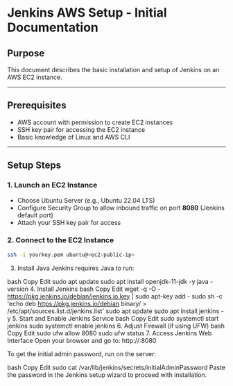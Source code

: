 # Jenkins AWS Setup - Initial Documentation

## Purpose
This document describes the basic installation and setup of Jenkins on an AWS EC2 instance.

---

## Prerequisites

- AWS account with permission to create EC2 instances
- SSH key pair for accessing the EC2 instance
- Basic knowledge of Linux and AWS CLI

---

## Setup Steps

### 1. Launch an EC2 Instance

- Choose Ubuntu Server (e.g., Ubuntu 22.04 LTS)
- Configure Security Group to allow inbound traffic on port **8080** (Jenkins default port)
- Attach your SSH key pair for access

### 2. Connect to the EC2 Instance

```bash
ssh -i yourkey.pem ubuntu@<ec2-public-ip>
```
3. Install Java
Jenkins requires Java to run:

bash
Copy
Edit
sudo apt update
sudo apt install openjdk-11-jdk -y
java -version
4. Install Jenkins
bash
Copy
Edit
wget -q -O - https://pkg.jenkins.io/debian/jenkins.io.key | sudo apt-key add -
sudo sh -c 'echo deb https://pkg.jenkins.io/debian binary/ > /etc/apt/sources.list.d/jenkins.list'
sudo apt update
sudo apt install jenkins -y
5. Start and Enable Jenkins Service
bash
Copy
Edit
sudo systemctl start jenkins
sudo systemctl enable jenkins
6. Adjust Firewall (if using UFW)
bash
Copy
Edit
sudo ufw allow 8080
sudo ufw status
7. Access Jenkins Web Interface
Open your browser and go to:
http://<ec2-public-ip>:8080

To get the initial admin password, run on the server:

bash
Copy
Edit
sudo cat /var/lib/jenkins/secrets/initialAdminPassword
Paste the password in the Jenkins setup wizard to proceed with installation.
